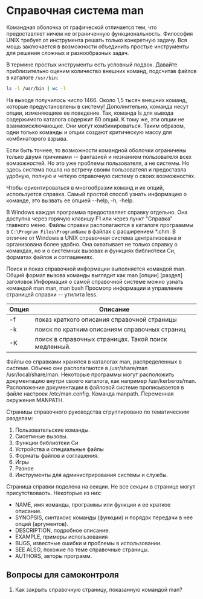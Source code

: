 # Справочная система man

<!-- Количество команд в системе -->
Командная оболочка от графической отличается тем, что предоставляет ничем не ограниченную функциональность.
Философия UNIX требует от инструмента решать только конкретную задачу.
Вся мощь заключается в возможности объединить простые инструменты для решения сложных и разнообразных задач.

В термине простых инструменты есть условный подвох.
Давайте приблизительно оценим количество внешних команд, подсчитав файлов в каталоге `/usr/bin`:

```bash
ls -l /usr/bin | wc -l
```

На выходе получилось число 1466.
Около 1,5 тысяч внешних команд, которые предустановлены в систему!
Дополнительно, команда несут опции, изменяющиее ее поведение.
Так, команда ls для вывода содержимого каталога содержит 60 опций.
К тому же, эти опции не взаимоисключающие.
Они могут комбинироваться.
Таким образом, одни только команды и опции создают критическую массу для комбинаторого взрыва.

Если быть точнее, то возможности командной оболочки ограничены только двумя причинами -- фантазией и незнанием пользователя всех вомзожностей.
Но это уже проблемы пользователя, а не системы.
Но здесь система пошла на встречу своим пользоватеял и предоставла удобную, полную и четкую справочную систему о своих возможностях.

<!-- Вывод справки программой -->
Чтобы ориентироваться в многообразии команд и их опций, используется справка.
Самый простой способ узнать информацию о команде, это вызвать ее опцией --help, -h, -help.

<!-- Организация справки в Windows -->
В Windows каждая программа предоставляет справку отдельно.
Она доступна через горячую клавишу F1 или через пункт "Справка" главного меню.
Файлы справки располагаются в каталоге програаммы в `C:\Program Files\ProgramName` в файлах с расширением *.chm.
В отличие от Windows в UNIX справочная система централизована и организована более удобно.
Она охватывает не только справку о командах, но и о системных вызовах и функциях библиотеки Си, форматах файлов и соглашениях.

<!-- Команда man -->
Поиск и показ справочной информации выполняется командой man.
Общий формат вызова команды выглядит как
man [опции] [раздел] заголовок
Информация о самой справочной системе можно узнать командой man man, man bash
Просмотр информации и управление страницей справки -- утилита less.

<!-- Опции команды man -->
| Опция | Описание |
|-------|----------|
| -f | показ краткого описания справочной страницы |
| -k | поиск по кратким описаниям справочных страниц |
| -K | поиск в справочных страницах. Такой поиск медленный. |

<!-- Расположение справочных материалов в системе -->
Файлы со справками хранятся в каталогах man, распределенных в системе.
Обычно они располагаются в /usr/share/man /usr/local/share/man.
Некоторые программы могут расположить документацию внутри своего каталога, как например /usr/kerberos/man.
Расположение документации в файловой системе прописывается в файле настроек /etc/man.config.
Команда manpath.
Переменная окружения MANPATH.

<!-- Структура справочной системы -->
Страницы справочного руководства сгруппировано по тематическим разделам:
1. Пользовательские команды.
2. Сисетмные вызовы.
3. Функции библиотеки Си
4. Устройства и специальные файлы
5. Форматы файлов и соглашения.
6. Игры
7. Разное
8. Инструменты для администрирования системы и службы.

<!-- Структура страницы справки -->
Страница справки поделена на секции.
Не все секции в странице могут присутствоваоть.
Некоторые из них:
* NAME, имя команды, программы или функции и ее краткое описание.
* SYNOPSIS, синтаксис команды (функции) и порядок передачи в нее опций (аргументов).
* DESCRIPTION, подробное описание.
* EXAMPLE, примеры использования
* BUGS, известные ошибки и проблемы в использовании.
* SEE ALSO, похожие по теме справочные страницы.
* AUTHORS, авторы программ.

## Вопросы для самоконтроля

1. Как закрыть справочную страницу, показанную командой man?
